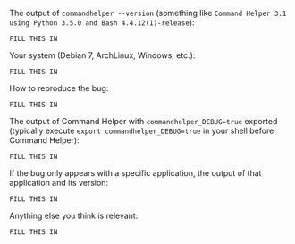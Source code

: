 <!-- If you have any issue with Command Helper, sorry about that, but we will do what we
can to fix that. Actually, maybe we already have, so first thing to do is to
update Command Helper and see if the bug is still there. -->

<!-- If it is (sorry again), check if the problem has not already been reported and
if not, just open an issue on [GitHub](https://github.com/sma-abyar/commandhelper) with
the following basic information: -->

The output of `commandhelper --version` (something like `Command Helper 3.1 using Python
3.5.0 and Bash 4.4.12(1)-release`):

    FILL THIS IN

Your system (Debian 7, ArchLinux, Windows, etc.):

    FILL THIS IN

How to reproduce the bug:

    FILL THIS IN

The output of Command Helper with `commandhelper_DEBUG=true` exported (typically execute `export commandhelper_DEBUG=true` in your shell before Command Helper):

    FILL THIS IN

If the bug only appears with a specific application, the output of that application and its version:

    FILL THIS IN

Anything else you think is relevant:

    FILL THIS IN

<!-- It's only with enough information that we can do something to fix the problem. -->
